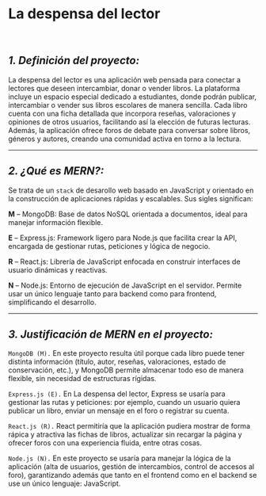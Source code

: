 # La despensa del lector

<br>

## *1. Definición del proyecto:*


La despensa del lector es una aplicación web pensada para conectar a lectores que deseen intercambiar, donar o vender libros. La plataforma incluye un espacio especial dedicado a estudiantes, donde podrán publicar, intercambiar o vender sus libros escolares de manera sencilla. Cada libro cuenta con una ficha detallada que incorpora reseñas, valoraciones y opiniones de otros usuarios, facilitando así la elección de futuras lecturas. Además, la aplicación ofrece foros de debate para conversar sobre libros, géneros y autores, creando una comunidad activa en torno a la lectura.

<hr>

## *2. ¿Qué es MERN?:*

Se trata de un `stack` de desarollo web basado en JavaScript y orientado en la construcción de aplicaciones rápidas y escalables. Sus sigles significan: 

**M** – MongoDB: Base de datos NoSQL orientada a documentos, ideal para manejar información flexible. 

**E** – Express.js: Framework ligero para Node.js que facilita crear la API, encargada de gestionar rutas, peticiones y lógica de negocio.

**R** – React.js: Librería de JavaScript enfocada en construir interfaces de usuario dinámicas y reactivas. 

**N** – Node.js: Entorno de ejecución de JavaScript en el servidor. Permite usar un único lenguaje tanto para backend como para frontend, simplificando el desarrollo. 

<hr>

## *3. Justificación de MERN en el proyecto:*

`MongoDB (M).` En este proyecto resulta útil porque cada libro puede tener distinta información (título, autor, reseñas, valoraciones, estado de conservación, etc.), y MongoDB permite almacenar todo eso de manera flexible, sin necesidad de estructuras rígidas.

`Express.js (E).` En La despensa del lector, Express se usaría para gestionar las rutas y peticiones: por ejemplo, cuando un usuario quiera publicar un libro, enviar un mensaje en el foro o registrar su cuenta.

`React.js (R).` React permitiría que la aplicación pudiera mostrar de forma rápica y atractiva las fichas de libros, actualizar sin recargar la página y ofrecer foros con una experiencia fluida, entre otras cosas.

`Node.js (N).` En este proyecto se usaría para manejar la lógica de la aplicación (alta de usuarios, gestión de intercambios, control de accesos al foro), garantizando además que tanto en el frontend como en el backend se use un único lenguaje: JavaScript.
